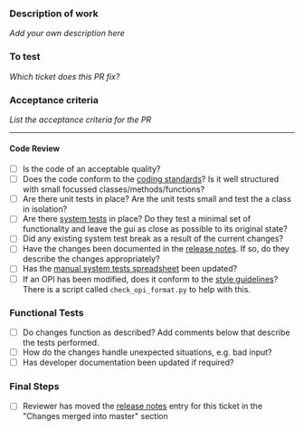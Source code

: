 ### Description of work

*Add your own description here*

### To test

*Which ticket does this PR fix?*

### Acceptance criteria

*List the acceptance criteria for the PR*

---

#### Code Review

- [ ] Is the code of an acceptable quality?
- [ ] Does the code conform to the [coding standards](https://github.com/ISISComputingGroup/ibex_developers_manual/wiki/GUI-Coding-Conventions)? Is it well structured with small focussed classes/methods/functions?
- [ ] Are there unit tests in place? Are the unit tests small and test the a class in isolation?
- [ ] Are there [system tests](https://github.com/ISISComputingGroup/ibex_developers_manual/wiki/System-Testing-with-RCPTT) in place? Do they test a minimal set of functionality and leave the gui as close as possible to its original state?
- [ ] Did any existing system test break as a result of the current changes? 
- [ ] Have the changes been documented in the [release notes](https://github.com/ISISComputingGroup/IBEX/wiki/ReleaseNotes_Dev). If so, do they describe the changes appropriately?
- [ ] Has the [manual system tests spreadsheet](https://github.com/ISISComputingGroup/ibex_developers_manual/wiki/Manual-system-tests) been updated?
- [ ] If an OPI has been modified, does it conform to the [style guidelines](https://github.com/ISISComputingGroup/ibex_developers_manual/wiki/OPI-Creation)? There is a script called `check_opi_format.py` to help with this.

### Functional Tests

- [ ] Do changes function as described? Add comments below that describe the tests performed.
- [ ] How do the changes handle unexpected situations, e.g. bad input?
- [ ] Has developer documentation been updated if required?

### Final Steps
- [ ] Reviewer has moved the [release notes](https://github.com/ISISComputingGroup/IBEX/wiki/ReleaseNotes_Dev) entry for this ticket in the "Changes merged into master" section
